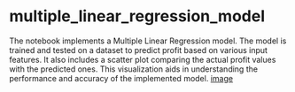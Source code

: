 # multiple_linear_regression_model
The notebook implements a Multiple Linear Regression model. The model is trained and tested on a dataset to predict profit based on various input features. It also includes a scatter plot comparing the actual profit values with the predicted ones. This visualization aids in understanding the performance and accuracy of the implemented model.
[image](https://github.com/ibra56/multiple_linear_regression_model/assets/82960501/0a59c334-9771-4ba9-876b-653b2da0b27e)
